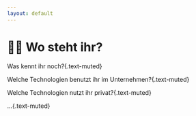 ```yaml
---
layout: default
---
```


# 🤷‍♂️ Wo steht ihr?

Was kennt ihr noch?{.text-muted}

Welche Technologien benutzt ihr im Unternehmen?{.text-muted}

Welche Technologien nutzt ihr privat?{.text-muted}

...{.text-muted}

<PageNumber/>

